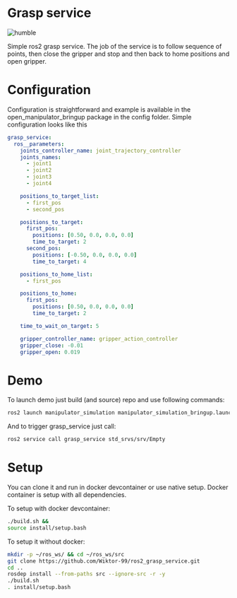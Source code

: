 # Grasp service
![humble](https://github.com/Wiktor-99/ros2_grasp_service/actions/workflows/build_and_test_humble.yaml/badge.svg)

Simple ros2 grasp service. The job of the service is to follow sequence of points, then close the gripper and stop and then back to home positions and open gripper.


# Configuration
Configuration is straightforward and example is available in the open_manipulator_bringup package in the config folder. Simple configuration looks like this

```yaml
grasp_service:
  ros__parameters:
    joints_controller_name: joint_trajectory_controller
    joints_names:
      - joint1
      - joint2
      - joint3
      - joint4

    positions_to_target_list:
      - first_pos
      - second_pos

    positions_to_target:
      first_pos:
        positions: [0.50, 0.0, 0.0, 0.0]
        time_to_target: 2
      second_pos:
        positions: [-0.50, 0.0, 0.0, 0.0]
        time_to_target: 4

    positions_to_home_list:
      - first_pos

    positions_to_home:
      first_pos:
        positions: [0.50, 0.0, 0.0, 0.0]
        time_to_target: 2

    time_to_wait_on_target: 5

    gripper_controller_name: gripper_action_controller
    gripper_close: -0.01
    gripper_open: 0.019
```

# Demo
To launch demo just build (and source) repo and use following commands:

```bash
ros2 launch manipulator_simulation manipulator_simulation_bringup.launch.py
```
And to trigger grasp_service just call:

```bash
ros2 service call grasp_service std_srvs/srv/Empty
```

# Setup
You can clone it and run in docker devcontainer or use native setup. Docker container is setup with all dependencies.

To setup with docker devcontainer:

```bash
./build.sh &&
source install/setup.bash
```

To setup it without docker:

```bash
mkdir -p ~/ros_ws/ && cd ~/ros_ws/src
git clone https://github.com/Wiktor-99/ros2_grasp_service.git
cd ..
rosdep install --from-paths src --ignore-src -r -y
./build.sh
. install/setup.bash
```
